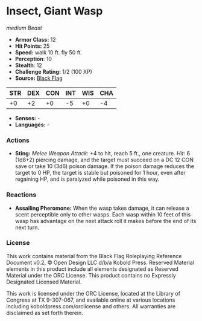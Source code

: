 # Insect, Giant Wasp

*medium* *Beast*

- **Armor Class:** 12
- **Hit Points:** 25 
- **Speed:** walk 10 ft. fly 50 ft.
- **Perception**: 10
- **Stealth**: 12
- **Challenge Rating:** 1/2 (100 XP)
- **Source:** [Black Flag](https://koboldpress.com/kpstore/product/tovrpg-pg-mv/)

| STR | DEX | CON | INT | WIS | CHA |
| --- | --- | --- | --- | --- | --- |
| +0 | +2 | +0 | -5 | +0 | -4 |

- **Senses:** -
- **Languages:** -

### Actions

- **Sting:** _Melee Weapon Attack:_ +4 to hit, reach 5 ft., one creature. _Hit:_ 6 (1d8+2) piercing damage, and the target must succeed on a DC 12 CON save or take 10 (3d6) poison damage. If the poison damage reduces the target to 0 HP, the target is stable but poisoned for 1 hour, even after regaining HP, and is paralyzed while poisoned in this way.

### Reactions

- **Assailing Pheromone:** When the wasp takes damage, it can release a scent perceptible only to other wasps. Each wasp within 10 feet of this wasp has advantage on the next attack roll it makes before the end of its next turn.


### License

This work contains material from the Black Flag Roleplaying Reference Document v0.2, © Open Design LLC d/b/a Kobold Press. Reserved Material elements in this product include all elements designated as Reserved Material under the ORC License. This product contains no Expressly Designated Licensed Material.

This work is licensed under the ORC License, located at the Library of Congress at TX 9-307-067, and available online at various locations including koboldpress.com/orclicense and others. All warranties are disclaimed as set forth therein.
